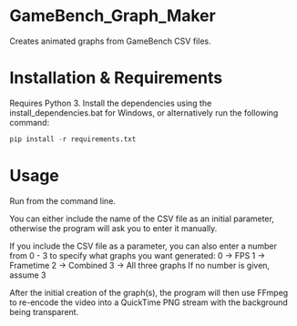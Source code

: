 # GameBench_Graph_Maker
Creates animated graphs from GameBench CSV files.

# Installation & Requirements
Requires Python 3.
Install the dependencies using the install_dependencies.bat for Windows,
or alternatively run the following command:
```py
pip install -r requirements.txt
```

# Usage
Run from the command line.

You can either include the name of the CSV file as an initial parameter,
otherwise the program will ask you to enter it manually.

If you include the CSV file as a parameter, you can also enter a number
from 0 - 3 to specify what graphs you want generated:
  0 -> FPS
  1 -> Frametime
  2 -> Combined
  3 -> All three graphs
  If no number is given, assume 3

After the initial creation of the graph(s), the program will then use FFmpeg
to re-encode the video into a QuickTime PNG stream with the background being
transparent.
